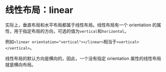 # 线性布局：linear

实际上，垂直布局和水平布局都属于线性布局。线性布局有一个 orientation 的属性，用于指定布局的方向，可选的值为`vertical`和`horizontal`。

例如`<linear orientation="vertical"></linear>`相当于`<vertical></vertical>`。

线性布局的默认方向是横向的，因此，一个没有指定 orientation 属性的线性布局就是横向布局。
